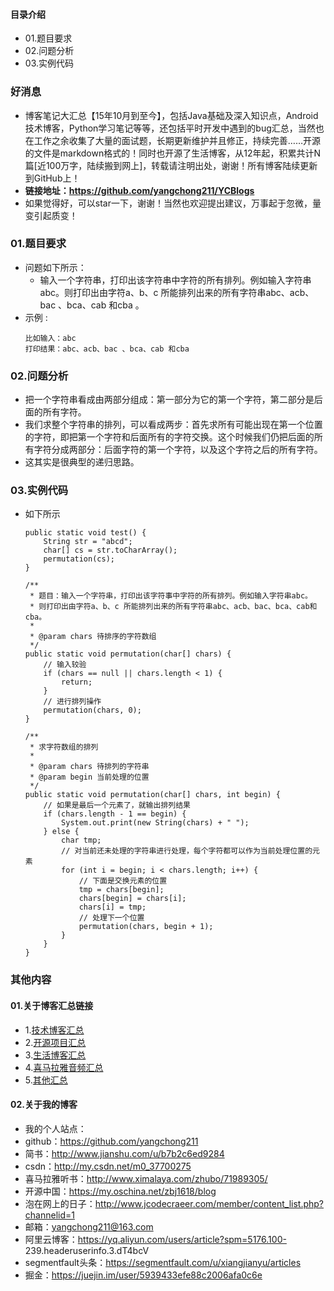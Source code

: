#### 目录介绍
- 01.题目要求
- 02.问题分析
- 03.实例代码



### 好消息
- 博客笔记大汇总【15年10月到至今】，包括Java基础及深入知识点，Android技术博客，Python学习笔记等等，还包括平时开发中遇到的bug汇总，当然也在工作之余收集了大量的面试题，长期更新维护并且修正，持续完善……开源的文件是markdown格式的！同时也开源了生活博客，从12年起，积累共计N篇[近100万字，陆续搬到网上]，转载请注明出处，谢谢！所有博客陆续更新到GitHub上！
- **链接地址：https://github.com/yangchong211/YCBlogs**
- 如果觉得好，可以star一下，谢谢！当然也欢迎提出建议，万事起于忽微，量变引起质变！






### 01.题目要求
- 问题如下所示：
    - 输入一个字符串，打印出该字符串中字符的所有排列。例如输入字符串abc。则打印出由字符a、b、c 所能排列出来的所有字符串abc、acb、bac 、bca、cab 和cba 。
- 示例 :
    ```
    比如输入：abc
    打印结果：abc、acb、bac 、bca、cab 和cba
    ```




### 02.问题分析
- 把一个字符串看成由两部分组成：第一部分为它的第一个字符，第二部分是后面的所有字符。
- 我们求整个字符串的排列，可以看成两步：首先求所有可能出现在第一个位置的字符，即把第一个字符和后面所有的字符交换。这个时候我们仍把后面的所有字符分成两部分：后面字符的第一个字符，以及这个字符之后的所有字符。
- 这其实是很典型的递归思路。


### 03.实例代码
- 如下所示
    ```
    public static void test() {
    	String str = "abcd";
    	char[] cs = str.toCharArray();
    	permutation(cs);
    }
    
    /**
     * 题目：输入一个字符串，打印出该字符事中字符的所有排列。例如输入字符串abc。
     * 则打印出由字符a、b、c 所能排列出来的所有字符串abc、acb、bac、bca、cab和cba。
     *
     * @param chars 待排序的字符数组
     */
    public static void permutation(char[] chars) {
        // 输入较验
        if (chars == null || chars.length < 1) {
            return;
        }
        // 进行排列操作
        permutation(chars, 0);
    }

    /**
     * 求字符数组的排列
     *
     * @param chars 待排列的字符串
     * @param begin 当前处理的位置
     */
    public static void permutation(char[] chars, int begin) {
        // 如果是最后一个元素了，就输出排列结果
        if (chars.length - 1 == begin) {
            System.out.print(new String(chars) + " ");
        } else {
            char tmp;
            // 对当前还未处理的字符串进行处理，每个字符都可以作为当前处理位置的元素
            for (int i = begin; i < chars.length; i++) {
                // 下面是交换元素的位置
                tmp = chars[begin];
                chars[begin] = chars[i];
                chars[i] = tmp;
                // 处理下一个位置
                permutation(chars, begin + 1);
            }
        }
    }
    ```







### 其他内容
#### 01.关于博客汇总链接
- 1.[技术博客汇总](https://www.jianshu.com/p/614cb839182c)
- 2.[开源项目汇总](https://blog.csdn.net/m0_37700275/article/details/80863574)
- 3.[生活博客汇总](https://blog.csdn.net/m0_37700275/article/details/79832978)
- 4.[喜马拉雅音频汇总](https://www.jianshu.com/p/f665de16d1eb)
- 5.[其他汇总](https://www.jianshu.com/p/53017c3fc75d)



#### 02.关于我的博客
- 我的个人站点：
- github：https://github.com/yangchong211
- 简书：http://www.jianshu.com/u/b7b2c6ed9284
- csdn：http://my.csdn.net/m0_37700275
- 喜马拉雅听书：http://www.ximalaya.com/zhubo/71989305/
- 开源中国：https://my.oschina.net/zbj1618/blog
- 泡在网上的日子：http://www.jcodecraeer.com/member/content_list.php?channelid=1
- 邮箱：yangchong211@163.com
- 阿里云博客：https://yq.aliyun.com/users/article?spm=5176.100- 239.headeruserinfo.3.dT4bcV
- segmentfault头条：https://segmentfault.com/u/xiangjianyu/articles
- 掘金：https://juejin.im/user/5939433efe88c2006afa0c6e










